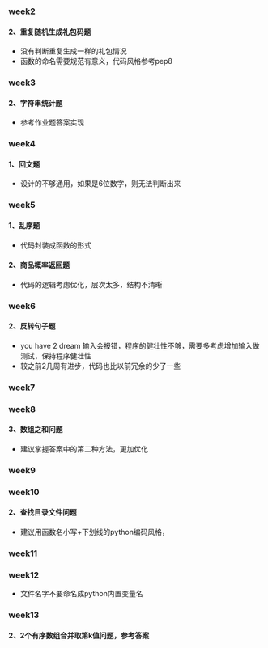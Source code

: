 

### week2

#### 2、重复随机生成礼包码题

- 没有判断重复生成一样的礼包情况
- 函数的命名需要规范有意义，代码风格参考pep8

### week3

#### 2、字符串统计题

- 参考作业题答案实现

### week4

#### 1、回文题

- 设计的不够通用，如果是6位数字，则无法判断出来

### week5

#### 1、乱序题

- 代码封装成函数的形式

#### 2、商品概率返回题

- 代码的逻辑考虑优化，层次太多，结构不清晰

### week6 

#### 2、反转句子题

- you have 2 dream 输入会报错，程序的健壮性不够，需要多考虑增加输入做测试，保持程序健壮性
- 较之前2几周有进步，代码也比以前冗余的少了一些

### week7

### week8

#### 3、数组之和问题

- 建议掌握答案中的第二种方法，更加优化

### week9

### week10

#### 2、查找目录文件问题

- 建议用函数名小写+下划线的python编码风格，

### week11

### week12

- 文件名字不要命名成python内置变量名

### week13

#### 2、2个有序数组合并取第k值问题，参考答案




